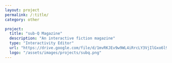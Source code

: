 ```yaml
---
layout: project
permalink: /:title/
category: other

project:
  title: "sub-Q Magazine"
  description: "An interactive fiction magazine"
  type: "Interactivity Editor"
  url: "https://drive.google.com/file/d/1mvRKJEv9w9WL4iRrcLY3VjIlGxo6l9ps/view"
  logo: "/assets/images/projects/subq.png"
---
```

